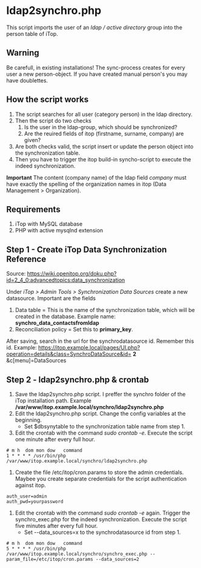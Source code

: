 # ldap2synchro.php

This script imports the user of an *ldap / active directory* group into the person table of iTop.

## Warning

Be carefull, in existing installations! The sync-process creates for every user a new person-object. If you have created manual person's you may have doublettes.

## How the script works

1. The script searches for all user (category person) in the ldap directory.
1. Then the script do two checks
   1. Is the user in the ldap-group, which should be synchronized?
   1. Are the reuired fields of itop (firstname, surname, company) are given?
1. Are both checks valid, the script insert or update the person object into the synchronization table.
1. Then you have to trigger the itop build-in syncho-script to execute the indeed synchronization.

**Important**
The content (company name) of the ldap field *company* must have exactly the spelling of the organization names in itop (Data Management > Organization).

## Requirements

1. iTop with MySQL database
2. PHP with active mysqlnd extension

## Step 1 - Create iTop Data Synchronization Reference

Source: https://wiki.openitop.org/doku.php?id=2_4_0:advancedtopics:data_synchronization

Under *iTop > Admin Tools > Synchronization Data Sources* create a new datasource. Important are the fields
1. Data table = This is the name of the synchronization table, which will be created in the database. Example name: **synchro_data_contactsfromldap**
1. Reconciliation policy = Set this to **primary_key**.

After saving, search in the url for the synchrodatasource id. Remember this id. Example: https://itop.example.local/pages/UI.php?operation=details&class=SynchroDataSource&id= **2** &c[menu]=DataSources


## Step 2 - ldap2synchro.php & crontab

1. Save the ldap2synchro.php script. I preffer the synchro folder of the iTop installation path. Example **/var/www/itop.example.local/synchro/ldap2synchro.php**
1. Edit the ldap2synchro.php script. Change the config variables at the beginning.
   * Set $dbsynytable to the synchronization table name from step 1.
1. Edit the crontab with the command *sudo crontab -e*. Execute the script one minute after every full hour.
```
# m h  dom mon dow   command
1 * * * * /usr/bin/php /var/www/itop.example.local/synchro/ldap2synchro.php
```
1. Create the file /etc/itop/cron.params to store the admin credentials. Maybee you create separate credentials for the script authentication against itop.
```
auth_user=admin
auth_pwd=yourpassword
```
1. Edit the crontab with the command *sudo crontab -e* again. Trigger the synchro_exec.php for the indeed synchronization.  Execute the script five minutes after every full hour.
   * Set --data_sources=x to the synchrodatasource id from step 1.
```
# m h  dom mon dow   command
5 * * * * /usr/bin/php /var/www/itop.example.local/synchro/synchro_exec.php --param_file=/etc/itop/cron.params --data_sources=2
```
